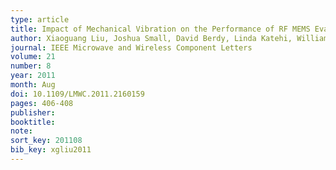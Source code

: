 ```yaml
---
type: article
title: Impact of Mechanical Vibration on the Performance of RF MEMS Evanescent-mode Tunable Resonators
author: Xiaoguang Liu, Joshua Small, David Berdy, Linda Katehi, William J. Chappell, and Dimitrios Peroulis
journal: IEEE Microwave and Wireless Component Letters
volume: 21
number: 8
year: 2011
month: Aug
doi: 10.1109/LMWC.2011.2160159
pages: 406-408
publisher:
booktitle:
note:
sort_key: 201108
bib_key: xgliu2011
---
```


